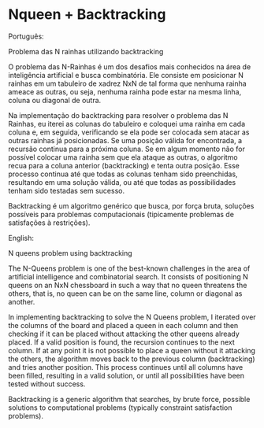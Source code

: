 # Nqueen + Backtracking

Português:

Problema das N rainhas utilizando backtracking

O problema das N-Rainhas é um dos desafios mais conhecidos na área de inteligência artificial e busca combinatória. Ele consiste em posicionar N rainhas em um tabuleiro de xadrez NxN de tal forma que nenhuma rainha ameace as outras, ou seja, nenhuma rainha pode estar na mesma linha, coluna ou diagonal de outra. 

Na implementação do backtracking para resolver o problema das N Rainhas, eu iterei as colunas do tabuleiro e coloquei uma rainha em cada coluna e, em seguida, verificando se ela pode ser colocada sem atacar as outras rainhas já posicionadas. Se uma posição válida for encontrada, a recursão continua para a próxima coluna. Se em algum momento não for possível colocar uma rainha sem que ela ataque as outras, o algoritmo recua para a coluna anterior (backtracking) e tenta outra posição. Esse processo continua até que todas as colunas tenham sido preenchidas, resultando em uma solução válida, ou até que todas as possibilidades tenham sido testadas sem sucesso.

Backtracking é um algoritmo genérico que busca, por força bruta, soluções possíveis para problemas computacionais (tipicamente problemas de satisfações à restrições).

English:

N queens problem using backtracking

The N-Queens problem is one of the best-known challenges in the area of artificial intelligence and combinatorial search. It consists of positioning N queens on an NxN chessboard in such a way that no queen threatens the others, that is, no queen can be on the same line, column or diagonal as another.

In implementing backtracking to solve the N Queens problem, I iterated over the columns of the board and placed a queen in each column and then checking if it can be placed without attacking the other queens already placed. If a valid position is found, the recursion continues to the next column. If at any point it is not possible to place a queen without it attacking the others, the algorithm moves back to the previous column (backtracking) and tries another position. This process continues until all columns have been filled, resulting in a valid solution, or until all possibilities have been tested without success.

Backtracking is a generic algorithm that searches, by brute force, possible solutions to computational problems (typically constraint satisfaction problems).
